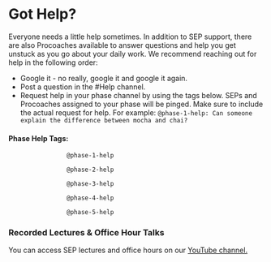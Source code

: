 # Got Help?

Everyone needs a little help sometimes. In addition to SEP support, there are also Procoaches available to answer questions and help you get unstuck as you go about your daily work. We recommend reaching out for help in the following order:

* Google it - no really, google it and google it again.
* Post a question in the \#Help channel.
* Request help in your phase channel by using the tags below. SEPs and Procoaches assigned to your phase will be pinged. Make sure to include the actual request for help. For example: `@phase-1-help: Can someone explain the difference between mocha and chai?`

#### Phase Help Tags:

```
                @phase-1-help

                @phase-2-help

                @phase-3-help

                @phase-4-help

                @phase-5-help
```

### Recorded Lectures & Office Hour Talks

You can access SEP lectures and office hours on our [YouTube channel. ](https://www.youtube.com/channel/UC599lkzf-2haPTzDAMGEgLg)


